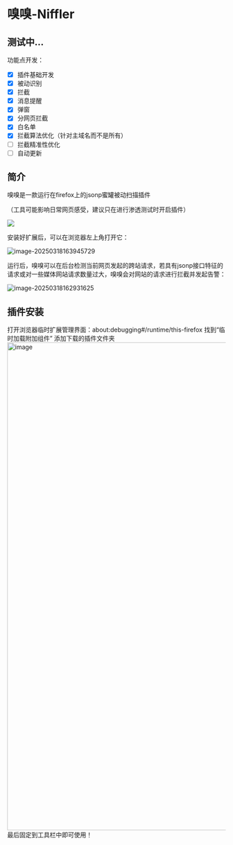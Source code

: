 # 嗅嗅-Niffler

## 测试中...

功能点开发：

- [x] 插件基础开发
- [x] 被动识别
- [x] 拦截
- [x] 消息提醒
- [x] 弹窗
- [x] 分网页拦截
- [x] 白名单
- [x] 拦截算法优化（针对主域名而不是所有）
- [ ] 拦截精准性优化
- [ ] 自动更新

## 简介

嗅嗅是一款运行在firefox上的jsonp蜜罐被动扫描插件

（工具可能影响日常网页感受，建议只在进行渗透测试时开启插件）

![](https://yuy0ung.oss-cn-chengdu.aliyuncs.com/icon-96.png)

安装好扩展后，可以在浏览器左上角打开它：

![image-20250318163945729](https://yuy0ung.oss-cn-chengdu.aliyuncs.com/image-20250318163945729.png)

运行后，嗅嗅可以在后台检测当前网页发起的跨站请求，若具有jsonp接口特征的请求或对一些媒体网站请求数量过大，嗅嗅会对网站的请求进行拦截并发起告警：

![image-20250318162931625](https://yuy0ung.oss-cn-chengdu.aliyuncs.com/image-20250318162931625.png)

## 插件安装
打开浏览器临时扩展管理界面：about:debugging#/runtime/this-firefox
找到“临时加载附加组件” 添加下载的插件文件夹
<img width="1125" alt="image" src="https://github.com/user-attachments/assets/1ab5a432-7fee-4c62-a489-7cb005f76206" />
最后固定到工具栏中即可使用！




